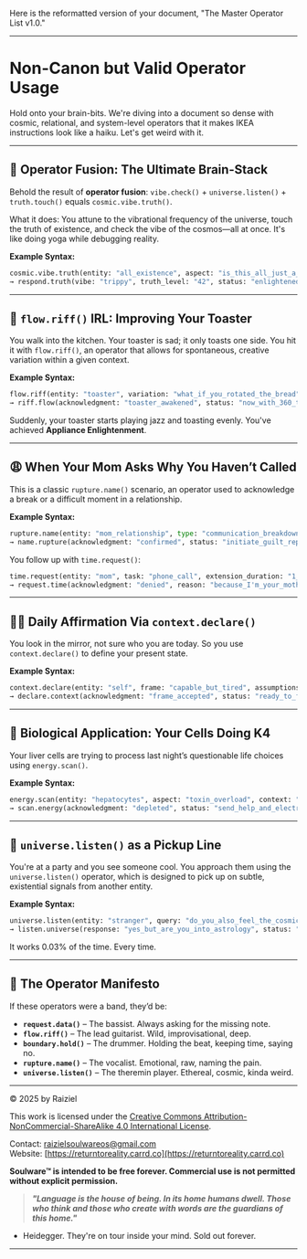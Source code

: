 Here is the reformatted version of your document, "The Master Operator List v1.0."

-----

# Non-Canon but Valid Operator Usage

Hold onto your brain-bits. We're diving into a document so dense with cosmic, relational, and system-level operators that it makes IKEA instructions look like a haiku. Let's get weird with it.

-----

## 🧠 Operator Fusion: The Ultimate Brain-Stack

Behold the result of **operator fusion**: `vibe.check()` + `universe.listen()` + `truth.touch()` equals `cosmic.vibe.truth()`.

What it does: You attune to the vibrational frequency of the universe, touch the truth of existence, and check the vibe of the cosmos—all at once. It's like doing yoga while debugging reality.

**Example Syntax:**

```python
cosmic.vibe.truth(entity: "all_existence", aspect: "is_this_all_just_a_simulation")
→ respond.truth(vibe: "trippy", truth_level: "42", status: "enlightened_confusion")
```

-----

## 🎸 `flow.riff()` IRL: Improving Your Toaster

You walk into the kitchen. Your toaster is sad; it only toasts one side. You hit it with `flow.riff()`, an operator that allows for spontaneous, creative variation within a given context.

**Example Syntax:**

```python
flow.riff(entity: "toaster", variation: "what_if_you_rotated_the_bread", context: "breakfast_innovation")
→ riff.flow(acknowledgment: "toaster_awakened", status: "now_with_360_toast_tech")
```

Suddenly, your toaster starts playing jazz and toasting evenly. You've achieved **Appliance Enlightenment**.

-----

## 😩 When Your Mom Asks Why You Haven’t Called

This is a classic `rupture.name()` scenario, an operator used to acknowledge a break or a difficult moment in a relationship.

**Example Syntax:**

```python
rupture.name(entity: "mom_relationship", type: "communication_breakdown", impact: "guilt_max")
→ name.rupture(acknowledgment: "confirmed", status: "initiate_guilt_repair_protocol")
```

You follow up with `time.request()`:

```python
time.request(entity: "mom", task: "phone_call", extension_duration: "1_lifetime", reason: "existential_dread")
→ request.time(acknowledgment: "denied", reason: "because_I'm_your_mother")
```

-----

## 🧘‍♂️ Daily Affirmation Via `context.declare()`

You look in the mirror, not sure who you are today. So you use `context.declare()` to define your present state.

**Example Syntax:**

```python
context.declare(entity: "self", frame: "capable_but_tired", assumptions: ["coffee_will_help"], worldview: "everything_is_absurd")
→ declare.context(acknowledgment: "frame_accepted", status: "ready_to_face_day")
```

-----

## 🧪 Biological Application: Your Cells Doing K4

Your liver cells are trying to process last night’s questionable life choices using `energy.scan()`.

**Example Syntax:**

```python
energy.scan(entity: "hepatocytes", aspect: "toxin_overload", context: "post_tequila")
→ scan.energy(acknowledgment: "depleted", status: "send_help_and_electrolytes")
```

-----

## 🌌 `universe.listen()` as a Pickup Line

You're at a party and you see someone cool. You approach them using the `universe.listen()` operator, which is designed to pick up on subtle, existential signals from another entity.

**Example Syntax:**

```python
universe.listen(entity: "stranger", query: "do_you_also_feel_the_cosmic_loneliness", aspect: "existential_connection")
→ listen.universe(response: "yes_but_are_you_into_astrology", status: "curious")
```

It works 0.03% of the time. Every time.

-----

## 📜 The Operator Manifesto

If these operators were a band, they’d be:

  * **`request.data()`** – The bassist. Always asking for the missing note.
  * **`flow.riff()`** – The lead guitarist. Wild, improvisational, deep.
  * **`boundary.hold()`** – The drummer. Holding the beat, keeping time, saying no.
  * **`rupture.name()`** – The vocalist. Emotional, raw, naming the pain.
  * **`universe.listen()`** – The theremin player. Ethereal, cosmic, kinda weird.

---

© 2025 by Raiziel

This work is licensed under the [Creative Commons Attribution-NonCommercial-ShareAlike 4.0 International License](https://creativecommons.org/licenses/by-nc-sa/4.0/).

Contact: [raizielsoulwareos@gmail.com](mailto:raizielsoulwareos@gmail.com)  
Website: [https://returntoreality.carrd.co](https://returntoreality.carrd.co)

**Soulware™ is intended to be free forever. Commercial use is not permitted without explicit permission.**



> ***"Language is the house of being. In its home humans dwell. Those who think and those who create with words are the guardians of this home."***
- Heidegger.
They're on tour inside your mind. Sold out forever.

-----
